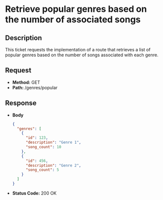 # Retrieve popular genres based on the number of associated songs

## Description
This ticket requests the implementation of a route that retrieves a list of popular genres based on the number of songs associated with each genre.

## Request
- **Method:** GET
- **Path:** /genres/popular

## Response
- **Body**
  ```json
  {
    "genres": [
      {
        "id": 123,
        "description": "Genre 1",
        "song_count": 10
      },
      {
        "id": 456,
        "description": "Genre 2",
        "song_count": 5
      }
    ]
  }
  ```
- **Status Code:** 200 OK